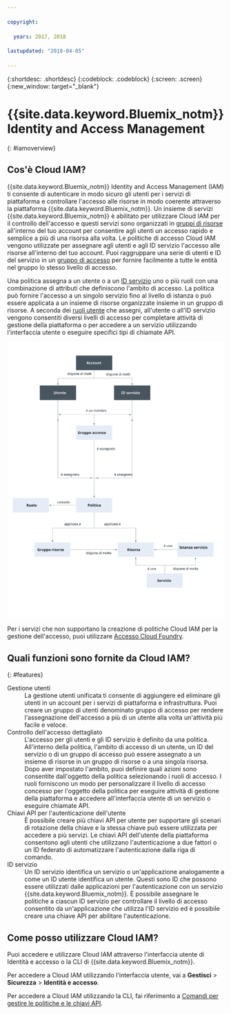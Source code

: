 ```yaml
---

copyright:

  years: 2017, 2018

lastupdated: "2018-04-05"

---
```


{:shortdesc: .shortdesc}
{:codeblock: .codeblock}
{:screen: .screen}
{:new_window: target="_blank"}

# {{site.data.keyword.Bluemix_notm}} Identity and Access Management
{: #iamoverview}

## Cos'è Cloud IAM?

{{site.data.keyword.Bluemix_notm}} Identity and Access Management (IAM) ti consente di autenticare in modo sicuro gli utenti per i servizi di piattaforma e controllare l'accesso alle risorse in modo coerente attraverso la piattaforma {{site.data.keyword.Bluemix_notm}}. Un insieme di servizi {{site.data.keyword.Bluemix_notm}} è abilitato per utilizzare Cloud IAM per il controllo dell'accesso e questi servizi sono organizzati in [gruppi di risorse](/docs/account/resourcegroups.html) all'interno del tuo account per consentire agli utenti un accesso rapido e semplice a più di una risorsa alla volta. Le politiche di accesso Cloud IAM vengono utilizzate per assegnare agli utenti e agli ID servizio l'accesso alle risorse all'interno del tuo account. Puoi raggruppare una serie di utenti e ID del servizio in un [gruppo di accesso](/docs/iam/groups.html) per fornire facilmente a tutte le entità nel gruppo lo stesso livello di accesso.

Una politica assegna a un utente o a un [ID servizio](/docs/iam/serviceid.html#serviceids) uno o più ruoli con una combinazione di attributi che definiscono l'ambito di accesso. La politica può fornire l'accesso a un singolo servizio fino al livello di istanza o può essere applicata a un insieme di risorse organizzate insieme in un gruppo di risorse. A seconda dei [ruoli utente](/docs/iam/users_roles.html#iamusermanrol) che assegni, all'utente o all'ID servizio vengono consentiti diversi livelli di accesso per completare attività di gestione della piattaforma o per accedere a un servizio utilizzando l'interfaccia utente o eseguire specifici tipi di chiamate API.

![IAM per il controllo dell'accesso in un account](images/iam-diagram.svg "Come funziona la gestione dell'accesso in un account utilizzando IAM")

Per i servizi che non supportano la creazione di politiche Cloud IAM per la gestione dell'accesso, puoi utilizzare [Accesso Cloud Foundry](/docs/iam/cfaccess.html#cfaccess).


## Quali funzioni sono fornite da Cloud IAM?
{: #features}

<dl>
<dt>Gestione utenti</dt>
<dd>La gestione utenti unificata ti consente di aggiungere ed eliminare gli utenti in un account per i servizi di piattaforma e infrastruttura. Puoi creare un gruppo di utenti denominato gruppo di accesso per rendere l'assegnazione dell'accesso a più di un utente alla volta un'attività più facile e veloce.</dd>
<dt>Controllo dell'accesso dettagliato</dt>
<dd>L'accesso per gli utenti e gli ID servizio è definito da una politica. All'interno della politica, l'ambito di accesso di un utente, un ID del servizio o di un gruppo di accesso può essere assegnato a un insieme di risorse in un gruppo di risorse o a una singola risorsa. Dopo aver impostato l'ambito, puoi definire quali azioni sono consentite dall'oggetto della politica selezionando i ruoli di accesso. I ruoli forniscono un modo per personalizzare il livello di accesso concesso per l'oggetto della politica per eseguire attività di gestione della piattaforma e accedere all'interfaccia utente di un servizio o eseguire chiamate API.</dd>
<dt>Chiavi API per l'autenticazione dell'utente</dt>
<dd>È possibile creare più chiavi API per utente per supportare gli scenari di rotazione della chiave e la stessa chiave può essere utilizzata per accedere a più servizi. Le chiavi API dell'utente della piattaforma consentono agli utenti che utilizzano l'autenticazione a due fattori o un ID federato di automatizzare l'autenticazione dalla riga di comando.</dd>
<dt>ID servizio</dt>
<dd>Un ID servizio identifica un servizio o un'applicazione analogamente a come un ID utente identifica un utente. Questi sono ID che possono essere utilizzati dalle applicazioni per l'autenticazione con un servizio {{site.data.keyword.Bluemix_notm}}. È possibile assegnare le politiche a ciascun ID servizio per controllare il livello di accesso consentito da un'applicazione che utilizza l'ID servizio ed è possibile creare una chiave API per abilitare l'autenticazione.</dd>
</dl>


## Come posso utilizzare Cloud IAM?

Puoi accedere e utilizzare Cloud IAM attraverso l'interfaccia utente di Identità e accesso o la CLI di {{site.data.keyword.Bluemix_notm}}.

Per accedere a Cloud IAM utilizzando l'interfaccia utente, vai a **Gestisci** &gt; **Sicurezza** &gt; **Identità e accesso**.

Per accedere a Cloud IAM utilizzando la CLI, fai riferimento a [Comandi per gestire le politiche e le chiavi API](/docs/cli/reference/bluemix_cli/bx_cli.html#bx_commands_iam).
